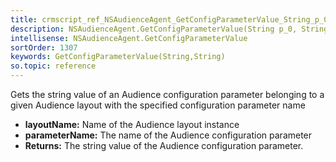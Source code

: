 ```yaml
---
title: crmscript_ref_NSAudienceAgent_GetConfigParameterValue_String_p_0_String_p_1
description: NSAudienceAgent.GetConfigParameterValue(String p_0, String p_1)
intellisense: NSAudienceAgent.GetConfigParameterValue
sortOrder: 1307
keywords: GetConfigParameterValue(String,String)
so.topic: reference
---
```



Gets the string value of an Audience configuration parameter belonging to a given Audience layout with the specified configuration parameter name



* **layoutName:** Name of the Audience layout instance
* **parameterName:** The name of the Audience configuration parameter
* **Returns:** The string value of the Audience configuration parameter.


